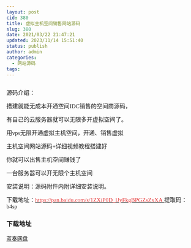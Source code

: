 ```yaml
---
layout: post
cid: 380
title: 虚拟主机空间销售网站源码
slug: 380
date: 2021/03/22 21:47:21
updated: 2023/11/14 15:51:40
status: publish
author: admin
categories: 
  - 网站源码
tags: 
---
```



<div alt="潮男心博客 www.cnx0.com">
	<p>
		<a class="pics" href="http://images.upload.dzs6.com/upload/1/888552/images/20190922/2019092202270882882.jpg" rel="pics"><img src="http://images.upload.dzs6.com/upload/1/888552/images/20190922/2019092202270882882.jpg" class="scrollLoading" data-url="http://images.upload.dzs6.com/upload/1/888552/images/20190922/2019092202270882882.jpg" alt="" /></a> 
	</p>
	<p>
		<span style="font-size:15px;font-family:&quot;">源码介绍：</span> 
	</p>
	<p>
		<span style="font-size:15px;font-family:&quot;">搭建就能无成本开通空间IDC销售的空间商源码，</span> 
	</p>
	<p>
		<span style="font-size:15px;font-family:&quot;">有自己的云服务器就可以无限多开虚拟空间了。</span> 
	</p>
	<p>
		<span style="font-size:15px;font-family:&quot;">用vps无限开通虚拟主机空间，开通、销售虚拟</span> 
	</p>
	<p>
		<span style="font-size:15px;font-family:&quot;">主机空间网站源码+详细视频教程搭建好</span> 
	</p>
	<p>
		<span style="font-size:15px;font-family:&quot;">你就可以出售主机空间赚钱了</span> 
	</p>
	<p>
		<span style="font-size:15px;font-family:&quot;">一台服务器可以开无限个主机空间</span> 
	</p>
	<p>
		<span style="font-size:15px;font-family:&quot;">安装说明：源码附件内附详细安装说明。</span><span style="font-size:15px;font-family:&quot;"></span> 
	</p>
	<p>
		<span style="font-size:15px;font-family:&quot;">下载地址：<a href="https://pan.baidu.com/s/1ZXiP0D_lJyFkgBPGZsZxXA" target="_blank"><span style="color:#E53333;">https://pan.baidu.com/s/1ZXiP0D_lJyFkgBPGZsZxXA&nbsp;</span></a>提取码：b4sp&nbsp;<br />
</span> 
	</p>
	<div id="fengexuxian">
	</div>
	<div class="page-content-intro main-article">
		<div class="down-url-wrap">
			<h3 class="tit">
				<i class="ico"></i>下载地址
			</h3>
<a href="https://djblog.cn/admin/#down" onclick="window.open('https://www.lanzous.com/i6be3yd');return false;" class="sbtn" title=""><i class="ico"></i><i class="line"></i>蓝奏网盘</a> &nbsp;
		</div>
	</div>
</div>